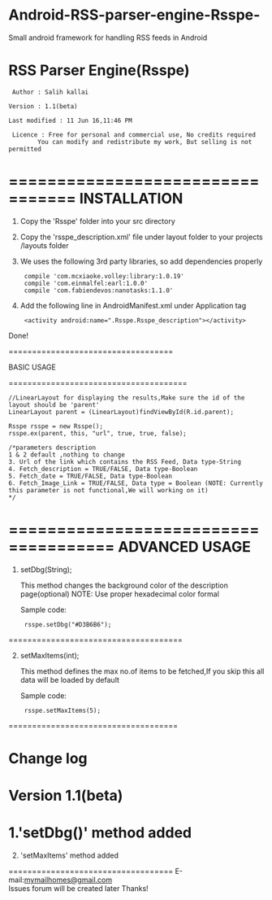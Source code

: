 # Android-RSS-parser-engine-Rsspe-
Small android framework for handling RSS feeds in Android

RSS Parser Engine(Rsspe)
========================

	 Author : Salih kallai
 
 	Version : 1.1(beta)
 
 	Last modified : 11 Jun 16,11:46 PM
 
	 Licence : Free for personal and commercial use, No credits required
			You can modify and redistribute my work, But selling is not permitted


=================================
INSTALLATION
=================================
1. Copy the 'Rsspe' folder into your src directory

2. Copy the 'rsspe_description.xml' file under layout folder to your projects /layouts folder

3. We uses the following 3rd party libraries, so add dependencies properly


	  	compile 'com.mcxiaoke.volley:library:1.0.19'
	  	compile 'com.einmalfel:earl:1.0.0'
	  	compile 'com.fabiendevos:nanotasks:1.1.0'
    	  
	
4. Add the following line in AndroidManifest.xml under Application tag

		<activity android:name=".Rsspe.Rsspe_description"></activity>
	
Done!

===================================

BASIC USAGE

======================================

	//LinearLayout for displaying the results,Make sure the id of the layout should be 'parent'
	LinearLayout parent = (LinearLayout)findViewById(R.id.parent);
	
	Rsspe rsspe = new Rsspe();
    rsspe.ex(parent, this, "url", true, true, false);
	
	/*parameters description
	1 & 2 default ,nothing to change
	3. Url of the link which contains the RSS Feed, Data type-String
	4. Fetch_description = TRUE/FALSE, Data type-Boolean
	5. Fetch_date = TRUE/FALSE, Data type-Boolean
	6. Fetch_Image_Link = TRUE/FALSE, Data type = Boolean (NOTE: Currently this parameter is not functional,We will working on it)
	*/
	
	
=====================================
ADVANCED USAGE
=====================================

1. setDbg(String);

	This method changes the background color of the description page(optional)
	NOTE: Use proper hexadecimal color formal
	
	Sample code:
	
		rsspe.setDbg("#D3B6B6");
		
=====================================

2. setMaxItems(int);

	This method defines the max no.of items to be fetched,If you skip this all data will be loaded by default
	
	Sample code:
	
		rsspe.setMaxItems(5);
		
====================================


Change log
==========
Version 1.1(beta)
===========
1.'setDbg()' method added
==========
2. 'setMaxItems' method added
	
	
	
===================================
E-mail:mymailhomes@gmail.com	
Issues forum will be created later
Thanks!	
	
	
